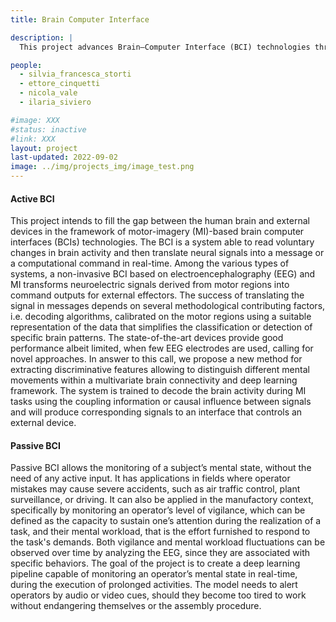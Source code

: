 ```yaml
---
title: Brain Computer Interface

description: |
  This project advances Brain–Computer Interface (BCI) technologies through two complementary approaches. The active BCI focuses on decoding brain activity during motor imagery using EEG and deep learning methods to improve the translation of neural signals into real-time control commands for external devices. The passive BCI monitors mental states such as vigilance and workload to detect fatigue or inattention during prolonged tasks. Together, these systems enhance human–machine interaction and workplace safety by enabling adaptive interfaces that respond dynamically to the user’s cognitive state.

people:
  - silvia_francesca_storti
  - ettore_cinquetti
  - nicola_vale
  - ilaria_siviero

#image: XXX
#status: inactive
#link: XXX
layout: project
last-updated: 2022-09-02
image: ../img/projects_img/image_test.png
---
```


<h4>Active BCI</h4>
This project intends to fill the gap between the human brain and external devices in the framework of motor-imagery (MI)-based brain computer interfaces (BCIs) technologies. The BCI is a system able to read voluntary changes in brain activity and then translate neural signals into a message or a computational command in real-time. Among the various types of systems, a non-invasive BCI based on electroencephalography (EEG) and MI transforms neuroelectric signals derived from motor regions into command outputs for external effectors. The success of translating the signal in messages depends on several methodological contributing factors, i.e. decoding algorithms, calibrated on the motor regions using a suitable representation of the data that simplifies the classification or detection of specific brain patterns. The state-of-the-art devices provide good performance albeit limited, when few EEG electrodes are used, calling for novel approaches. In answer to this call, we propose a new method for extracting discriminative features allowing to distinguish different mental movements within a multivariate brain connectivity and deep learning framework. The system is trained to decode the brain activity during MI tasks using the coupling information or causal influence between signals and will produce corresponding signals to an interface that controls an external device.
<br>
<h4>Passive BCI</h4>
Passive BCI allows the monitoring of a subject’s mental state, without the need of any active input. It has applications in fields where operator mistakes may cause severe accidents, such as air traffic control, plant surveillance, or driving. It can also be applied in the manufactory context, specifically by monitoring an operator’s level of vigilance, which can be defined as the capacity to sustain one’s attention during the realization of a task, and their mental workload, that is the effort furnished to respond to the task's demands. Both vigilance and mental workload fluctuations can be observed over time by analyzing the EEG, since they are associated with specific behaviors. The goal of the project is to create a deep learning pipeline capable of monitoring an operator’s mental state in real-time, during the execution of prolonged activities. The model needs to alert operators by audio or video cues, should they become too tired to work without endangering themselves or the assembly procedure.
